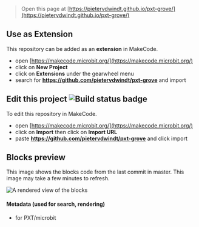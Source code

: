 
> Open this page at [https://pietervdwindt.github.io/pxt-grove/](https://pietervdwindt.github.io/pxt-grove/)

## Use as Extension

This repository can be added as an **extension** in MakeCode.

* open [https://makecode.microbit.org/](https://makecode.microbit.org/)
* click on **New Project**
* click on **Extensions** under the gearwheel menu
* search for **https://github.com/pietervdwindt/pxt-grove** and import

## Edit this project ![Build status badge](https://github.com/pietervdwindt/pxt-grove/workflows/MakeCode/badge.svg)

To edit this repository in MakeCode.

* open [https://makecode.microbit.org/](https://makecode.microbit.org/)
* click on **Import** then click on **Import URL**
* paste **https://github.com/pietervdwindt/pxt-grove** and click import

## Blocks preview

This image shows the blocks code from the last commit in master.
This image may take a few minutes to refresh.

![A rendered view of the blocks](https://github.com/pietervdwindt/pxt-grove/raw/master/.github/makecode/blocks.png)

#### Metadata (used for search, rendering)

* for PXT/microbit
<script src="https://makecode.com/gh-pages-embed.js"></script><script>makeCodeRender("{{ site.makecode.home_url }}", "{{ site.github.owner_name }}/{{ site.github.repository_name }}");</script>
